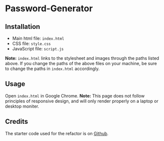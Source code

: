 # Password-Generator

## Installation
* Main html file: `index.html`
* CSS file: `style.css`
* JavaScript file: `script.js`

**Note:** `index.html` links to the stylesheet and images through the paths listed above. 
If you change the paths of the above files on your machine, be sure to change the paths in `index.html` accordingly. 

## Usage
Open `index.html` in Google Chrome. **Note:** This page does not follow principles of responsive design, 
and will only render properly on a laptop or desktop moniter.

## Credits
The starter code used for the refactor is on [Github](https://ucriverside.bootcampcontent.com/UC-Riverside-Coding-Boot-Camp/ucr-riv-fsf-pt-10-2020-u-c/-/tree/master/01-HTML-Git-CSS/02-Homework/Develop).
